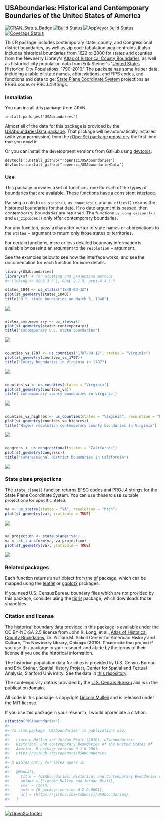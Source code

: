 
<!-- README.md is generated from README.Rmd. Please edit that file -->
USAboundaries: Historical and Contemporary Boundaries of the United States of America
-------------------------------------------------------------------------------------

[![CRAN\_Status\_Badge](http://www.r-pkg.org/badges/version/USAboundaries)](http://cran.r-project.org/package=USAboundaries) [![Build Status](https://travis-ci.org/ropensci/USAboundaries.png?branch=master)](https://travis-ci.org/ropensci/USAboundaries) [![AppVeyor Build Status](https://ci.appveyor.com/api/projects/status/github/ropensci/USAboundaries?branch=master)](https://ci.appveyor.com/project/ropensci/USAboundaries) [![Coverage Status](https://img.shields.io/codecov/c/github/ropensci/USAboundaries/master.svg)](https://codecov.io/github/ropensci/USAboundaries)

This R package includes contemporary state, county, and Congressional district boundaries, as well as zip code tabulation area centroids. It also includes historical boundaries from 1629 to 2000 for states and counties from the Newberry Library's [Atlas of Historical County Boundaries](http://publications.newberry.org/ahcbp/), as well as historical city population data from Erik Steiner's "[United States Historical City Populations, 1790-2010](https://github.com/cestastanford/historical-us-city-populations)." The package has some helper data, including a table of state names, abbreviations, and FIPS codes, and functions and data to get [State Plane Coordinate System](https://en.wikipedia.org/wiki/State_Plane_Coordinate_System) projections as EPSG codes or PROJ.4 strings.

### Installation

You can install this package from CRAN.

    install.packages("USAboundaries")

Almost all of the data for this package is provided by the [USAboundariesData package](https://github.com/ropensci/USAboundariesData). That package will be automatically installed (with your permission) from the [rOpenSci package repository](http://packages.ropensci.org/) the first time that you need it.

Or you can install the development versions from GitHub using [devtools](https://github.com/hadley/devtools).

    devtools::install_github("ropensci/USAboundaries")
    devtools::install_github("ropensci/USAboundariesData")

### Use

This package provides a set of functions, one for each of the types of boundaries that are available. These functions have a consistent interface.

Passing a date to `us_states()`, `us_counties()`, and `us_cities()` returns the historical boundaries for that date. If no date argument is passed, then contemporary boundaries are returned. The functions `us_congressional()` and `us_zipcodes()` only offer contemporary boundaries.

For any function, pass a character vector of state names or abbreviations to the `states =` argument to return only those states or territories.

For certain functions, more or less detailed boundary information is available by passing an argument to the `resolution =` argument.

See the examples below to see how the interface works, and see the documentation for each function for more details.

``` r
library(USAboundaries) 
library(sf) # for plotting and projection methods
#> Linking to GEOS 3.6.1, GDAL 2.1.3, proj.4 4.9.3

states_1840 <- us_states("1840-03-12")
plot(st_geometry(states_1840))
title("U.S. state boundaries on March 3, 1840")
```

![](tools/README-unnamed-chunk-2-1.png)

``` r

states_contemporary <- us_states()
plot(st_geometry(states_contemporary))
title("Contemporary U.S. state boundaries")
```

![](tools/README-unnamed-chunk-2-2.png)

``` r

counties_va_1787 <- us_counties("1787-09-17", states = "Virginia")
plot(st_geometry(counties_va_1787))
title("County boundaries in Virginia in 1787")
```

![](tools/README-unnamed-chunk-2-3.png)

``` r

counties_va <- us_counties(states = "Virginia")
plot(st_geometry(counties_va))
title("Contemporary county boundaries in Virginia")
```

![](tools/README-unnamed-chunk-2-4.png)

``` r

counties_va_highres <- us_counties(states = "Virginia", resolution = "high")
plot(st_geometry(counties_va_highres))
title("Higher resolution contemporary county boundaries in Virginia")
```

![](tools/README-unnamed-chunk-2-5.png)

``` r

congress <- us_congressional(states = "California")
plot(st_geometry(congress))
title("Congressional district boundaries in California")
```

![](tools/README-unnamed-chunk-2-6.png)

### State plane projections

The `state_plane()` function returns EPSG codes and PROJ.4 strings for the State Plane Coordinate System. You can use these to use suitable projections for specific states.

``` r
va <- us_states(states = "VA", resolution = "high")
plot(st_geometry(va), graticule = TRUE)
```

![](tools/README-unnamed-chunk-3-1.png)

``` r

va_projection <- state_plane("VA")
va <- st_transform(va, va_projection)
plot(st_geometry(va), graticule = TRUE)
```

![](tools/README-unnamed-chunk-3-2.png)

### Related packages

Each function returns an `sf` object from the [sf](http://cran.r-project.org/package=sf) package, which can be mapped using the [leaflet](http://cran.r-project.org/package=leaflet) or [ggplot2](http://cran.r-project.org/package=ggplot2) packages.

If you need U.S. Census Bureau boundary files which are not provided by this package, consider using the [tigris](http://cran.r-project.org/package=tigris) package, which downloads those shapefiles.

### Citation and license

The historical boundary data provided in this package is available under the CC BY-NC-SA 2.5 license from John H. Long, et al., [Atlas of Historical County Boundaries](http://publications.newberry.org/ahcbp/), Dr. William M. Scholl Center for American History and Culture, The Newberry Library, Chicago (2010). Please cite that project if you use this package in your research and abide by the terms of their license if you use the historical information.

The historical population data for cities is provided by U.S. Census Bureau and Erik Steiner, Spatial History Project, Center for Spatial and Textual Analysis, Stanford University. See the data in [this repository](https://github.com/cestastanford/historical-us-city-populations).

The contemporary data is provided by the [U.S. Census Bureau](https://www.census.gov/geo/maps-data/) and is in the publication domain.

All code in this package is copyright [Lincoln Mullen](http://lincolnmullen.com) and is released under the MIT license.

If you use this package in your research, I would appreciate a citation.

``` r
citation("USAboundaries")
#> 
#> To cite package 'USAboundaries' in publications use:
#> 
#>   Lincoln Mullen and Jordan Bratt (2016). USAboundaries:
#>   Historical and Contemporary Boundaries of the United States of
#>   America. R package version 0.2.0.9001.
#>   https://github.com/ropensci/USAboundaries
#> 
#> A BibTeX entry for LaTeX users is
#> 
#>   @Manual{,
#>     title = {USAboundaries: Historical and Contemporary Boundaries of the United States of America},
#>     author = {Lincoln Mullen and Jordan Bratt},
#>     year = {2016},
#>     note = {R package version 0.2.0.9001},
#>     url = {https://github.com/ropensci/USAboundaries},
#>   }
```

------------------------------------------------------------------------

[![rOpenSci footer](http://ropensci.org/public_images/github_footer.png)](http://ropensci.org)
